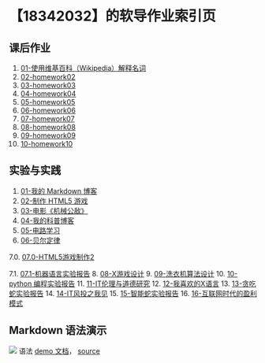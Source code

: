 # 【18342032】的软导作业索引页

## 课后作业

1. [01-使用维基百科（Wikipedia）解释名词](hw01)
2. [02-homework02](hw02)
3. [03-homework03](hw03)
4. [04-homework04](hw04)
5. [05-homework05](hw05)
6. [06-homework06](hw06)
7. [07-homework07](hw07)
8. [08-homework08](hw08)
7. [09-homework09](hw09)
7. [10-homework10](hw10)

## 实验与实践

1. [01-我的 Markdown 博客](lab01)
2. [02-制作 HTML5 游戏](lab02)
3. [03-电影《机械公敌》](lab03)
4. [04-我的科普博客](lab04)
5. [05-电路学习](lab05)
6. [06-贝尔定律](lab06)

7.0. [07.0-HTML5游戏制作2](lab07.0)

7.1. [07.1-机器语言实验报告](lab07.1)
8. [08-X游戏设计](lab08)
9. [09-洗衣机算法设计](lab09)
10. [10-python 编程实验报告](lab10)
11. [11-IT伦理与道德研究](lab11)
12. [12-我喜欢的X语言](lab12)
13. [13-贪吃蛇实验报告](lab13)
14. [14-IT风投之我见](lab14)
15. [15-智能蛇实验报告](lab15)
16. [16-互联网时代的盈利模式](lab16)


## Markdown 语法演示

![](images/exclamation.png) 语法 [demo 文档](demo)， [source](https://github.com/sysu-swi/homework/blob/gh-pages/demo.md)



